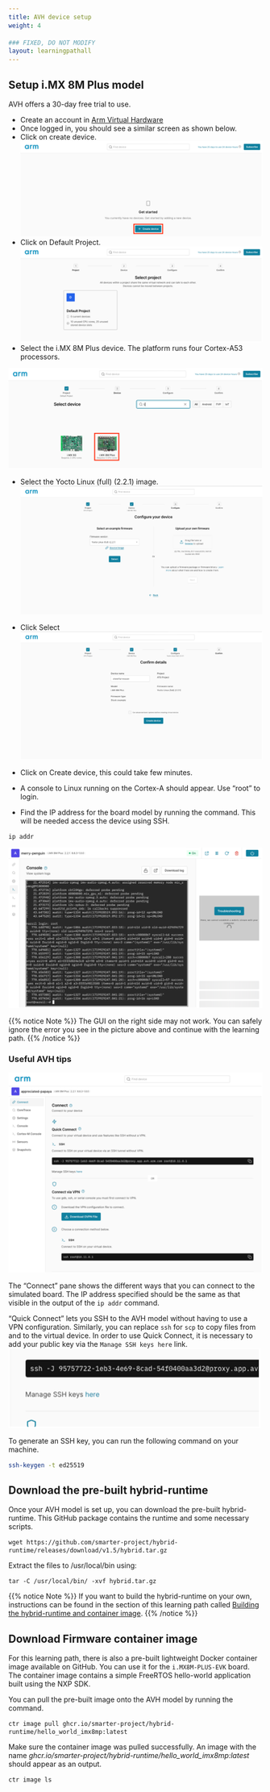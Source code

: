 ```yaml
---
title: AVH device setup
weight: 4

### FIXED, DO NOT MODIFY
layout: learningpathall
---
```


## Setup i.MX 8M Plus model

AVH offers a 30-day free trial to use.
-	Create an account in [Arm Virtual Hardware](https://app.avh.arm.com/login)
-	Once logged in, you should see a similar screen as shown below.
-	Click on create device.
![create device alt-text#center](avh_images/avh1.png "Figure 1. Create device")
- Click on Default Project.
![select project alt-text#center](avh_images/avh2.png "Figure 2. Select project")
- Select the i.MX 8M Plus device. The platform runs four Cortex-A53 processors.

![Select the i.MX 8M Plus device alt-text#center](avh_images/avh3.png "Figure 3. Select device")
- Select the Yocto Linux (full) (2.2.1) image.
![Select the Yocto Linux (full) (2.2.1) alt-text#center](avh_images/avh4.png "Figure 4. Select the Yocto Linux (full) (2.2.1) image")
- Click Select
![confirm create device alt-text#center](avh_images/avh5.png "Figure 5. Confirm create device")

-	Click on Create device, this could take few minutes.

-	A console to Linux running on the Cortex-A should appear. Use “root” to login.

-	Find the IP address for the board model by running the command. This will be needed access the device using SSH.
```bash
ip addr
```
![A running model alt-text#center](avh_images/avh6.png "Figure 6. A running model")

{{% notice Note %}}
The GUI on the right side may not work. You can safely ignore the error you see in the picture above and continue with the learning path.
{{% /notice %}}

### Useful AVH tips

![AVH connect interface alt-text#center](avh_images/avh7.png "Figure 7. AVH connect interface")

The “Connect” pane shows the different ways that you can connect to the simulated board. The IP address specified should be the same as that visible in the output of the `ip addr` command.

“Quick Connect” lets you SSH to the AVH model without having to use a VPN configuration. Similarly, you can replace `ssh` for `scp` to copy files from and to the virtual device. In order to use Quick Connect, it is necessary to add your public key via the `Manage SSH keys here` link.
![Generate SSH key alt-text#center](avh_images/avh8.png "Figure 8. Generate SSH key")

To generate an SSH key, you can run the following command on your machine.
```bash
ssh-keygen -t ed25519
```


## Download the pre-built hybrid-runtime

Once your AVH model is set up, you can download the pre-built hybrid-runtime. This GitHub package contains the runtime and some necessary scripts.

```console
wget https://github.com/smarter-project/hybrid-runtime/releases/download/v1.5/hybrid.tar.gz
```

Extract the files to /usr/local/bin using:
```console
tar -C /usr/local/bin/ -xvf hybrid.tar.gz
```
{{% notice Note %}}
If you want to build the hybrid-runtime on your own, instructions can be found in the section of this learning path called [Building the hybrid-runtime and container image](../build-runtime/).
{{% /notice %}}

## Download Firmware container image

For this learning path, there is also a pre-built lightweight Docker container image available on GitHub. You can use it for the `i.MX8M-PLUS-EVK` board. The container image contains a simple FreeRTOS hello-world application built using the NXP SDK.

You can pull the pre-built image onto the AVH model by running the command.

```console
ctr image pull ghcr.io/smarter-project/hybrid-runtime/hello_world_imx8mp:latest
```
Make sure the container image was pulled successfully. An image with the name *ghcr.io/smarter-project/hybrid-runtime/hello_world_imx8mp:latest* should appear as an output.

```console
ctr image ls
```

